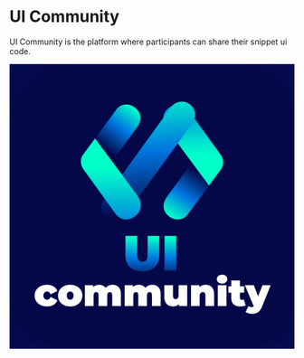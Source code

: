 # UI Community

UI Community is the platform where participants can share their snippet ui code.

![Logo](/public/logo-name.png)